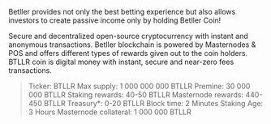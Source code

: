Betller provides not only the best betting experience but also allows investors to create passive income  only by holding Betller Coin!  

Secure and decentralized open-source cryptocurrency with instant and anonymous transactions. Betller blockchain is powered by Masternodes &  POS and offers different types of rewards given out to the coin holders. BTLLR coin is digital money with instant, secure and near-zero fees transactions.

> Ticker: BTLLR
> Max supply: 1 000 000 000 BTLLR
> Premine: 30 000 000 BTLLR
> Staking rewards: 40-50 BTLLR
> Masternode rewards: 440-450 BTLLR
> Treasury*: 0-20 BTLLR
> Block time: 2 Minutes
> Staking Age: 3 Hours
> Masternode collateral: 1 000 000 BTLLR
